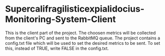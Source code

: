 # Supercalifragilisticexpialidocius-Monitoring-System-Client
This is the client part of the project.
The choosen metrics will be collected from the client's PC and sent to the RabbitMQ queue.
The project contains a config.txt file which will be used to set the desired metrics to be sent. To set this, instead of TRUE, write FALSE in the config.txt.

